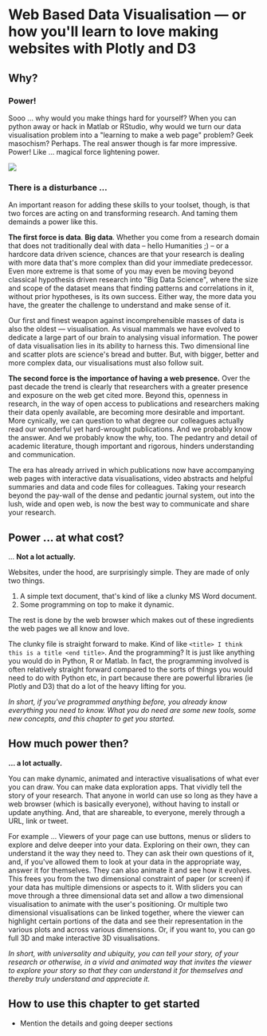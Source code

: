 # Web Based Data Visualisation — or how you'll learn to love making websites with Plotly and D3

## Why?

### Power!

Sooo ... why would you make things hard for yourself?  When you can python away or hack in Matlab or RStudio, why would we turn our data visualisation problem into a "learning to make a web page" problem?  Geek masochism?  Perhaps.  The real answer though is far more impressive.  Power!  Like ... magical force lightening power.

![](/images/darth_squirrel.jpg)

### There is a disturbance ...

An important reason for adding these skills to your toolset, though, is that two forces are acting on and transforming research.  And taming them demainds a power like this.

**The first force is data**.  **Big data**.  Whether you come from a research domain that does not traditionally deal with data – hello Humanities ;\) – or a hardcore data driven science, chances are that your research is dealing with more data that's more complex than did your immediate predecessor.  Even more extreme is that some of you may even be moving beyond classical hypothesis driven research into "Big Data Science", where the size and scope of the dataset means that finding patterns and correlations in it, without prior hypotheses, is its own success.  Either way, the more data you have, the greater the challenge to understand and make sense of it.

Our first and finest weapon against incomprehensible masses of data is also the oldest — visualisation.  As visual mammals we have evolved to dedicate a large part of our brain to analysing visual information.  The power of data visualisation lies in its ability to harness this.  Two dimensional line and scatter plots are science's bread and butter.  But, with bigger, better and more complex data, our visualisations must also follow suit.

**The second force is the importance of having a web presence.**  Over the past decade the trend is clearly that researchers with a greater presence and exposure on the web get cited more.  Beyond this, openness in research, in the way of open access to publications and researchers making their data openly available, are becoming more desirable and important.  More cynically, we can question to what degree our colleagues actually read our wonderful yet hard-wrought publications.  And we probably know the answer.  And we probably know the why, too.  The pedantry and detail of academic literature, though important and rigorous, hinders understanding and communication.

The era has already arrived in which publications now have accompanying web pages with interactive data visualisations, video abstracts and helpful summaries and data and code files for colleagues.  Taking your research beyond the pay-wall of the dense and pedantic journal system, out into the lush, wide and open web, is now the best way to communicate and share your research.

## Power ... at what cost?

... **Not a lot actually.**

Websites, under the hood, are surprisingly simple.  They are made of only two things.

1. A simple text document,  that's kind of like a clunky MS Word document.
2. Some programming on top to make it dynamic.

The rest is done by the web browser which makes out of these ingredients the web pages we all know and love.

The clunky file is straight forward to make.  Kind of like `<title> I think this is a title <end title>`.  And the programming?  It is just like anything you would do in Python, R or Matlab.  In fact, the programming involved is often relatively straight forward compared to the sorts of things you would need to do with Python etc, in part because there are powerful libraries \(ie Plotly and D3\) that do a lot of the heavy lifting for you.

_In short, if you've programmed anything before, you already know everything you need to know.  What you do need are some new tools, some new concepts, and this chapter to get you started._

## How much power then?

**... a lot actually.**

You can make dynamic, animated and interactive visualisations of what ever you can draw.  You can make data exploration apps.  That vividly tell the story of your research.  That anyone in world can use so long as they have a web browser \(which is basically everyone\), without having to install or update anything.  And, that are shareable, to everyone, merely through a URL, link or tweet.

For example ...  Viewers of your page can use buttons, menus or sliders to explore and delve deeper into your data.  Exploring on their own, they can understand it the way they need to.  They can ask their own questions of it, and, if you've allowed them to look at your data in the appropriate way, answer it for themselves.  They can also animate it and see how it evolves.  This frees you from the two dimensional constraint of paper \(or screen\) if your data has multiple dimensions or aspects to it.  With sliders you can move through a three dimensional data set and allow a two dimensional visualisation to animate with the user's positioning.  Or multiple two dimensional visualisations can be linked together, where the viewer can highlight certain portions of the data and see their representation in the various plots and across various dimensions.  Or, if you want to, you can go full 3D and make interactive 3D visualisations.

_In short, with universality and ubiquity, you can tell your story, of your research or otherwise, in a vivid and animated way that invites the viewer to explore your story so that they can understand it for themselves and thereby truly understand and appreciate it._

## How to use this chapter to get started

* Mention the details and going deeper sections



